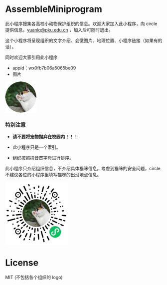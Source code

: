 # AssembleMiniprogram

此小程序搜集各高校小动物保护组织的信息。欢迎大家加入此小程序，向 circle 提供信息。yuanlq@pku.edu.cn ，加入后可随时退出。

这个小程序将呈现组织的文字介绍、会徽图片、地理位置、小程序链接（如果有的话）。

同时欢迎大家引用此小程序

- appid：wx0fb7b06a5065be09
- 图片

![小程序图片](miniprogram/pages/images/circle.png)


### 特别注意

- **请不要将宠物抛弃在校园内！！！**

- 此小程序只是一个索引。

- 组织按照拼音首字母进行排序。

此小程序只介绍组织信息，不介绍具体猫咪信息。考虑到猫咪的安全问题，circle 不建议各位的小程序里填写猫咪的出没地点信息。

<img src="小程序二维码.jpg" width = "200" height = "200" />

# License
MIT (不包括各个组织的 logo)
